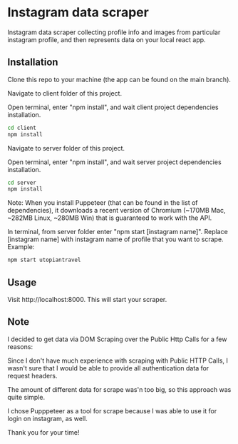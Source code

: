 # Instagram data scraper

Instagram data scraper collecting profile info and images from particular instagram profile, and then represents data on your local react app.

## Installation

Clone this repo to your machine (the app can be found on the main branch).

Navigate to client folder of this project.

Open terminal, enter "npm install", and wait client project dependencies installation.

```bash
cd client
npm install
```

Navigate to server folder of this project.

Open terminal, enter "npm install", and wait server project dependencies installation.

```bash
cd server
npm install
```

Note: When you install Puppeteer (that can be found in the list of dependencies), it downloads a recent version of Chromium (~170MB Mac, ~282MB Linux, ~280MB Win) that is guaranteed to work with the API.

In terminal, from server folder enter "npm start [instagram name]". Replace [instagram name] with instagram name of profile that you want to scrape. Example:

```bash
npm start utopiantravel
```

## Usage

Visit http://localhost:8000. This will start your scraper.

## Note

I decided to get data via DOM Scraping over the Public Http Calls for a few reasons:

Since I don't have much experience with scraping with Public HTTP Calls, I wasn't sure that I would be able to provide all authentication data for request headers.

The amount of different data for scrape was'n too big, so this approach was quite simple.

I chose Pupppeteer as a tool for scrape because I was able to use it for login on instagram, as well.

Thank you for your time!
